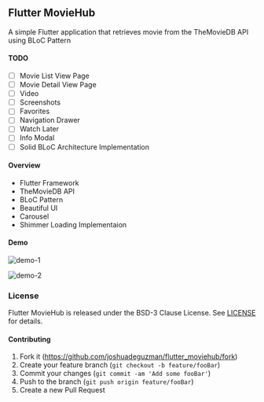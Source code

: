 <!--
 Copyright 2019 Joshua de Guzman (https://jmdg.io). All rights reserved.
 Use of this source code is governed by a BSD-style
 license that can be found in the LICENSE file.
-->

## Flutter MovieHub

A simple Flutter application that retrieves movie from the TheMovieDB API using BLoC Pattern

#### TODO 
- [ ] Movie List View Page
- [ ] Movie Detail View Page
- [ ] Video
- [ ] Screenshots
- [ ] Favorites
- [ ] Navigation Drawer
- [ ] Watch Later
- [ ] Info Modal
- [ ] Solid BLoC Architecture Implementation

#### Overview

- Flutter Framework
- TheMovieDB API
- BLoC Pattern
- Beautiful UI
- Carousel
- Shimmer Loading Implementaion

#### Demo

![demo-1](https://github.com/joshuadeguzman/flutter_moviehub/blob/master/.github/demo_1.gif)

![demo-2](https://github.com/joshuadeguzman/flutter_moviehub/blob/master/.github/demo_2.png)

### License

Flutter MovieHub is released under the BSD-3 Clause License. See [LICENSE](https://github.com/joshuadeguzman/flutter_moviehub/blob/master/LICENSE) for details.

#### Contributing

1. Fork it (<https://github.com/joshuadeguzman/flutter_moviehub/fork>)
2. Create your feature branch (`git checkout -b feature/fooBar`)
3. Commit your changes (`git commit -am 'Add some fooBar'`)
4. Push to the branch (`git push origin feature/fooBar`)
5. Create a new Pull Request
